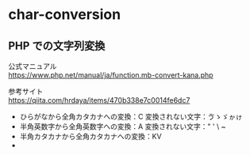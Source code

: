 # char-conversion

## PHP での文字列変換

公式マニュアル  
https://www.php.net/manual/ja/function.mb-convert-kana.php

参考サイト  
https://qiita.com/hrdaya/items/470b338e7c0014fe6dc7

- ひらがなから全角カタカナへの変換：C
  変換されない文字：ゔゝゞゕゖ
- 半角英数字から全角英数字への変換：A
  変換されない文字：" ' \ ~
- 半角カタカナから全角カタカナへの変換：KV
- 
